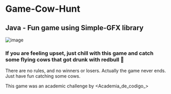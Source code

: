 # Game-Cow-Hunt
## Java - Fun game using Simple-GFX library

![image](https://user-images.githubusercontent.com/102189791/160301300-bb06364a-2b07-41fa-814c-35a9b01e09ae.png)

### If you are feeling upset, just chill with this game and catch some flying cows that got drunk with redbull 🤣

There are no rules, and no winners or losers. Actually the game never ends. Just have fun catching some cows.

This game was an academic challenge by <Academia_de_codigo_>

